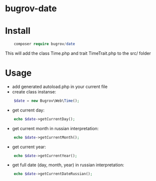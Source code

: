 # bugrov-date

# Install

```php
    composer require bugrov/date
```
This will add the class Time.php and trait TimeTrait.php to the src/ folder

# Usage

- add generated autoload.php in your current file
- create class instanse:
```php
    $date = new Bugrov\Web\Time();
```
- get current day:
```php
    echo $date->getCurrentDay();
```
- get current month in russian interpretation:
```php
    echo $date->getCurrentMonth();
```
- get current year:
```php
    echo $date->getCurrentYear();
```
- get full date (day, month, year) in russian interpretation:
```php
    echo $date->getCurrentDateRussian();
```
